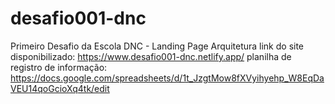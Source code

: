 # desafio001-dnc
 Primeiro Desafio da Escola DNC - Landing Page Arquitetura
 link do site disponibilizado: https://www.desafio001-dnc.netlify.app/
 planilha de registro de informação: https://docs.google.com/spreadsheets/d/1t_JzgtMow8fXVyihyehp_W8EqDaVEU14qoGcioXq4tk/edit
